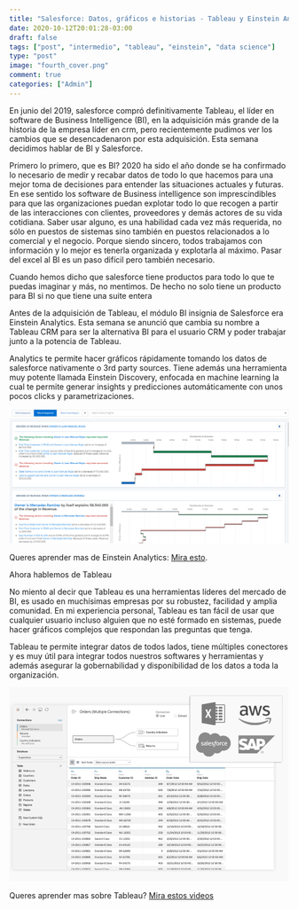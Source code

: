 ```yaml
---
title: "Salesforce: Datos, gráficos e historias - Tableau y Einstein Analytics"
date: 2020-10-12T20:01:28-03:00
draft: false
tags: ["post", "intermedio", "tableau", "einstein", "data science"]
type: "post"
image: "fourth_cover.png"
comment: true
categories: ["Admin"]
---
```


En junio del 2019, salesforce compró definitivamente Tableau, el líder en software de Business Intelligence (BI), en la adquisición más grande de la historia de la empresa líder en crm, pero recientemente pudimos ver los cambios que se desencadenaron por esta adquisición.
Esta semana decidimos hablar de BI y Salesforce.

Primero lo primero, que es BI?
2020 ha sido el año donde se ha confirmado lo necesario de medir y recabar datos de todo lo que hacemos para una mejor toma de decisiones para entender las situaciones actuales y futuras.
En ese sentido los software de Business intelligence son imprescindibles para que las organizaciones puedan explotar todo lo que recogen a partir de las interacciones con clientes, proveedores y demás actores de su vida cotidiana.
Saber usar alguno, es una habilidad cada vez más requerida, no sólo en puestos de sistemas sino también en puestos relacionados a lo comercial y el negocio. Porque siendo sincero, todos trabajamos con información y lo mejor es tenerla organizada y explotarla al máximo. Pasar del excel al BI es un paso difícil pero también necesario.

Cuando hemos dicho que salesforce tiene productos para todo lo que te puedas imaginar y más, no mentimos. De hecho no solo tiene un producto para BI si no que tiene una suite entera

Antes de la adquisición de Tableau, el módulo BI insignia de Salesforce era Einstein Analytics. Esta semana se anunció que cambia su nombre a Tableau CRM para ser la alternativa BI para el usuario CRM y poder trabajar junto a la potencia de Tableau.

Analytics te permite hacer gráficos rápidamente tomando los datos de salesforce nativamente o 3rd party sources. Tiene además una herramienta muy potente llamada Einstein Discovery, enfocada en machine learning la cual te permite generar insights y predicciones automáticamente con unos pocos clicks y parametrizaciones.

![Dashboard generado automáticamente por einstein discovery a partir de datos de oportunidades que había en salesforce.](image1.png)

Queres aprender mas de Einstein Analytics: [Mira esto](https://trailhead.salesforce.com/es-MX/users/ea-trails/trailmixes/learn-einstein-analytics-plus).

Ahora hablemos de Tableau

No miento al decir que Tableau es una herramientas líderes del mercado de BI, es usado en muchísimas empresas por su robustez, facilidad y amplia comunidad. En mi experiencia personal, Tableau es tan fácil de usar que cualquier usuario incluso alguien que no esté formado en sistemas, puede hacer gráficos complejos que respondan las preguntas que tenga.

Tableau te permite integrar datos de todos lados, tiene múltiples conectores y es muy útil para integrar todos nuestros softwares y herramientas y además asegurar la gobernabilidad y disponibilidad de los datos a toda la organización.

![tabla generada a partir de data recolectada desde múltiples conectores.](image.png)

Queres aprender mas sobre Tableau? [Mira estos videos](https://www.tableau.com/learn/training/20203)
